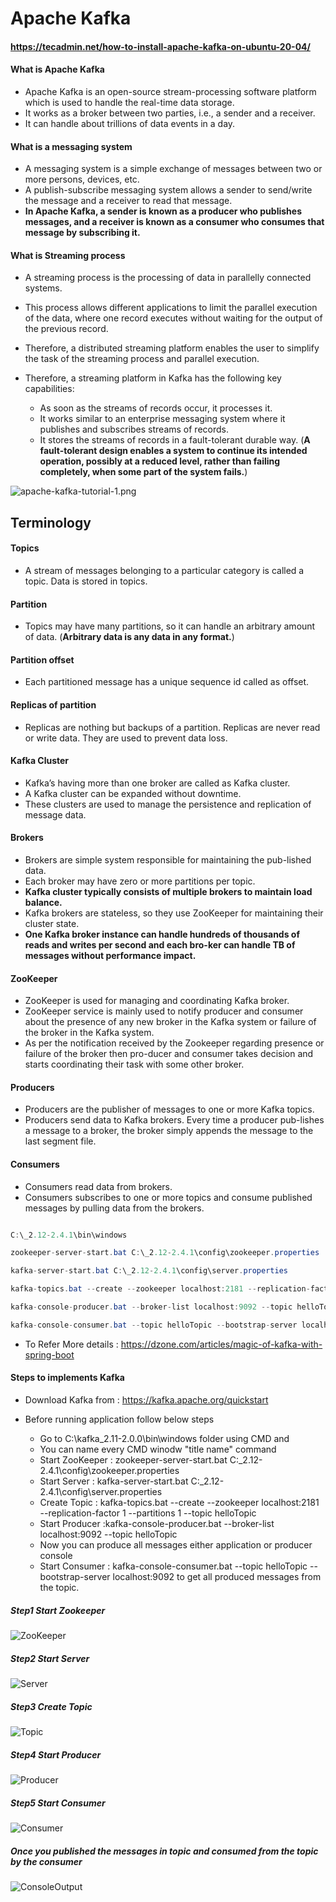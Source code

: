# Apache Kafka

#### https://tecadmin.net/how-to-install-apache-kafka-on-ubuntu-20-04/

#### What is Apache Kafka

* Apache Kafka is an open-source stream-processing software platform which is used to handle the real-time data storage. 
* It works as a broker between two parties, i.e., a sender and a receiver. 
* It can handle about trillions of data events in a day.


#### What is a messaging system

* A messaging system is a simple exchange of messages between two or more persons, devices, etc. 
* A publish-subscribe messaging system allows a sender to send/write the message and a receiver to read that message. 
* **In Apache Kafka, a sender is known as a producer who publishes messages, and a receiver is known as a consumer who consumes that message by subscribing it.**

#### What is Streaming process

* A streaming process is the processing of data in parallelly connected systems. 
* This process allows different applications to limit the parallel execution of the data, where one record executes without waiting for the output of the previous record. 
* Therefore, a distributed streaming platform enables the user to simplify the task of the streaming process and parallel execution. 
* Therefore, a streaming platform in Kafka has the following key capabilities:

  * As soon as the streams of records occur, it processes it.
  * It works similar to an enterprise messaging system where it publishes and subscribes streams of records.
  * It stores the streams of records in a fault-tolerant durable way. (**A fault-tolerant design enables a system to continue its intended operation, possibly at a reduced level, rather than failing completely, when some part of the system fails.**)

![apache-kafka-tutorial-1.png](https://static.javatpoint.com/tutorial/kafka/images/apache-kafka-tutorial-1.png "apache-kafka-tutorial-1.png")


## Terminology

#### Topics
* A stream of messages belonging to a particular category is called a topic. Data is stored in topics.

#### Partition
* Topics may have many partitions, so it can handle an arbitrary amount of data. (**Arbitrary data is any data in any format.**)

#### Partition offset
* Each partitioned message has a unique sequence id called as offset.

#### Replicas of partition
* Replicas are nothing but backups of a partition. Replicas are never read or write data. They are used to prevent data loss.

#### Kafka Cluster
* Kafka’s having more than one broker are called as Kafka cluster. 
* A Kafka cluster can be expanded without downtime. 
* These clusters are used to manage the persistence and replication of message data.

#### Brokers
* Brokers are simple system responsible for maintaining the pub-lished data. 
* Each broker may have zero or more partitions per topic.
* **Kafka cluster typically consists of multiple brokers to maintain load balance.** 
* Kafka brokers are stateless, so they use ZooKeeper for maintaining their cluster state. 
* **One Kafka broker instance can handle hundreds of thousands of reads and writes per second and each bro-ker can handle TB of messages without performance impact.** 

#### ZooKeeper
* ZooKeeper is used for managing and coordinating Kafka broker. 
* ZooKeeper service is mainly used to notify producer and consumer about the presence of any new broker in the Kafka system or failure of the broker in the Kafka system. 
* As per the notification received by the Zookeeper regarding presence or failure of the broker then pro-ducer and consumer takes decision and starts coordinating their task with some other broker.




#### Producers
* Producers are the publisher of messages to one or more Kafka topics. 
* Producers send data to Kafka brokers. Every time a producer pub-lishes a message to a broker, the broker simply appends the message to the last segment file.

#### Consumers

* Consumers read data from brokers. 
* Consumers subscribes to one or more topics and consume published messages by pulling data from the brokers.

```Java

C:\_2.12-2.4.1\bin\windows

zookeeper-server-start.bat C:\_2.12-2.4.1\config\zookeeper.properties

kafka-server-start.bat C:\_2.12-2.4.1\config\server.properties

kafka-topics.bat --create --zookeeper localhost:2181 --replication-factor 1 --partitions 1 --topic helloTopic

kafka-console-producer.bat --broker-list localhost:9092 --topic helloTopic

kafka-console-consumer.bat --topic helloTopic --bootstrap-server localhost:9092

```

* To Refer More details : https://dzone.com/articles/magic-of-kafka-with-spring-boot

#### Steps to implements Kafka

* Download Kafka from : https://kafka.apache.org/quickstart

* Before running application follow below steps

  * Go to C:\kafka_2.11-2.0.0\bin\windows  folder using CMD and 
  * You can name every CMD winodw "title name" command
  * Start ZooKeeper : zookeeper-server-start.bat C:\_2.12-2.4.1\config\zookeeper.properties
  * Start Server : kafka-server-start.bat C:\_2.12-2.4.1\config\server.properties
  * Create Topic : kafka-topics.bat --create --zookeeper localhost:2181 --replication-factor 1 --partitions 1 --topic helloTopic
  * Start Producer :kafka-console-producer.bat --broker-list localhost:9092 --topic helloTopic
  * Now you can produce all messages either application or producer console
  * Start Consumer : kafka-console-consumer.bat --topic helloTopic --bootstrap-server localhost:9092 to get all produced messages from the topic.
  
##### Step1 Start Zookeeper

  ![ZooKeeper](https://github.com/privatevkakarla/project8-vkakarla-springboot-kafka-producer-consumer-service/blob/master/src/main/resources/Images/ZooKeeper.PNG "ZooKeeper")
  
##### Step2 Start Server

  ![Server](https://github.com/privatevkakarla/project8-vkakarla-springboot-kafka-producer-consumer-service/blob/master/src/main/resources/Images/Server.PNG "Server")  

##### Step3 Create Topic

  ![Topic](https://github.com/privatevkakarla/project8-vkakarla-springboot-kafka-producer-consumer-service/blob/master/src/main/resources/Images/Topic.PNG "Topic") 
  
 ##### Step4 Start Producer

  ![Producer](https://github.com/privatevkakarla/project8-vkakarla-springboot-kafka-producer-consumer-service/blob/master/src/main/resources/Images/Producer.PNG "Producer")
  
 ##### Step5 Start Consumer

  ![Consumer](https://github.com/privatevkakarla/project8-vkakarla-springboot-kafka-producer-consumer-service/blob/master/src/main/resources/Images/Consumer.PNG "Consumer") 
  
  
##### Once you published the messages in topic and consumed from the topic by the consumer

  ![ConsoleOutput](https://github.com/privatevkakarla/project8-vkakarla-springboot-kafka-producer-consumer-service/blob/master/src/main/resources/Images/ConsoleOutput.PNG "ConsoleOutput")   
   
  
